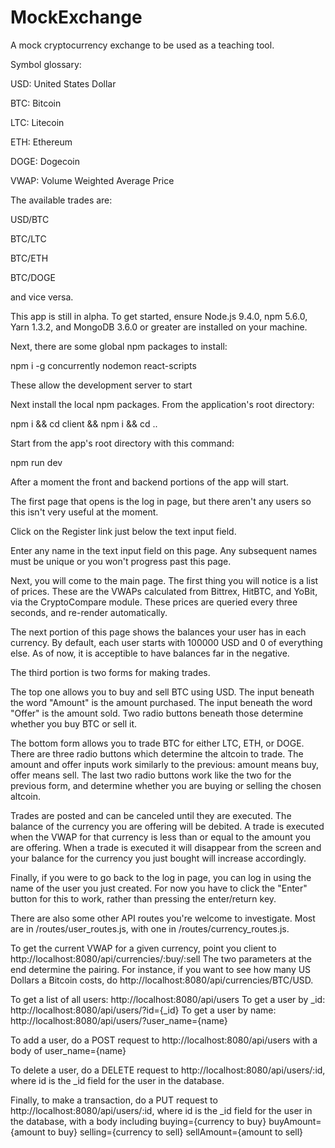 # MockExchange

A mock cryptocurrency exchange to be used as a teaching tool.

Symbol glossary:

  USD: United States Dollar

  BTC: Bitcoin

  LTC: Litecoin

  ETH: Ethereum

  DOGE: Dogecoin

  VWAP: Volume Weighted Average Price

The available trades are:

  USD/BTC

  BTC/LTC

  BTC/ETH

  BTC/DOGE

and vice versa.

This app is still in alpha. To get started, ensure Node.js 9.4.0, npm 5.6.0, Yarn 1.3.2, and MongoDB 3.6.0 or greater are installed on your machine.

Next, there are some global npm packages to install:

  npm i -g concurrently nodemon react-scripts

These allow the development server to start

Next install the local npm packages. From the application's root directory:

  npm i && cd client && npm i && cd ..

Start from the app's root directory with this command:

  npm run dev

After a moment the front and backend portions of the app will start.

The first page that opens is the log in page, but there aren't any users so this isn't very useful at the moment.

Click on the Register link just below the text input field.

Enter any name in the text input field on this page. Any subsequent names must be unique or you won't progress past this page.

Next, you will come to the main page. The first thing you will notice is a list of prices. 
These are the VWAPs calculated from Bittrex, HitBTC, and YoBit, via the CryptoCompare module. 
These prices are queried every three seconds, and re-render automatically.

The next portion of this page shows the balances your user has in each currency. 
By default, each user starts with 100000 USD and 0 of everything else. 
As of now, it is acceptible to have balances far in the negative.

The third portion is two forms for making trades. 

The top one allows you to buy and sell BTC using USD. 
The input beneath the word "Amount" is the amount purchased. 
The input beneath the word "Offer" is the amount sold. 
Two radio buttons beneath those determine whether you buy BTC or sell it.

The bottom form allows you to trade BTC for either LTC, ETH, or DOGE.
There are three radio buttons which determine the altcoin to trade.
The amount and offer inputs work similarly to the previous: amount means buy, offer means sell.
The last two radio buttons work like the two for the previous form, and determine whether you are buying or selling the chosen altcoin.

Trades are posted and can be canceled until they are executed. The balance of the currency you are offering will be debited. A trade is executed when the VWAP for that currency is less than or equal to the amount you are offering. When a trade is executed it will disappear from the screen and your balance for the currency you just bought will increase accordingly.

Finally, if you were to go back to the log in page, you can log in using the name of the user you just created.
For now you have to click the "Enter" button for this to work, rather than pressing the enter/return key.

There are also some other API routes you're welcome to investigate. Most are in /routes/user_routes.js, with one in /routes/currency_routes.js.

To get the current VWAP for a given currency, point you client to http://localhost:8080/api/currencies/:buy/:sell
The two parameters at the end determine the pairing.
For instance, if you want to see how many US Dollars a Bitcoin costs, do http://localhost:8080/api/currencies/BTC/USD.

To get a list of all users: http://localhost:8080/api/users
To get a user by _id: http://localhost:8080/api/users/?id={_id}
To get a user by name: http://localhost:8080/api/users/?user_name={name}

To add a user, do a POST request to http://localhost:8080/api/users with a body of user_name={name}

To delete a user, do a DELETE request to http://localhost:8080/api/users/:id, where id is the _id field for the user in the database.

Finally, to make a transaction, do a PUT request to http://localhost:8080/api/users/:id, where id is the _id field for the user in the database, 
with a body including buying={currency to buy} buyAmount={amount to buy} selling={currency to sell} sellAmount={amount to sell}
